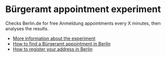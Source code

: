 # Bürgeramt appointment experiment

Checks Berlin.de for free Anmeldung appointments every X minutes, then analyses the results.

* [More information about the experiment](https://nicolasbouliane.com/blog/berlin-buergeramt-experiment)
* [How to find a Bürgeramt appointment in Berlin](https://allaboutberlin.com/guides/berlin-burgeramt-appointment)
* [How to register your address in Berlin](https://allaboutberlin.com/guides/anmeldung-in-english-berlin)